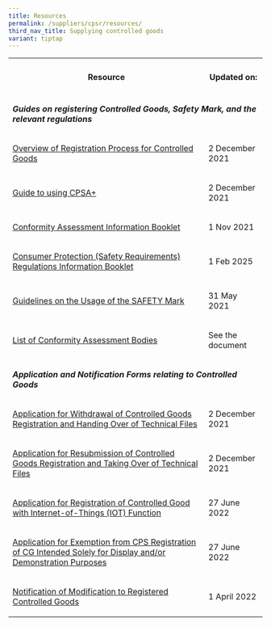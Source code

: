 ```yaml
---
title: Resources
permalink: /suppliers/cpsr/resources/
third_nav_title: Supplying controlled goods
variant: tiptap
---
```

<table style="minWidth: 50px">
<colgroup>
<col>
<col>
</colgroup>
<tbody>
<tr>
<th rowspan="1" colspan="1">
<h4>Resource</h4>
</th>
<th rowspan="1" colspan="1">
<h4>Updated on:</h4>
</th>
</tr>
<tr>
<td rowspan="1" colspan="2">
<p><strong><em>Guides on registering Controlled Goods, Safety Mark, and the relevant regulations</em></strong>
</p>
</td>
</tr>
<tr>
<td rowspan="1" colspan="1">
<p><a href="/files/overview-cps-registration.pdf" rel="noopener noreferrer nofollow" target="_blank">Overview of Registration Process for Controlled Goods</a>
</p>
</td>
<td rowspan="1" colspan="1">
<p>2 December 2021</p>
</td>
</tr>
<tr>
<td rowspan="1" colspan="1">
<p><a href="/images/cpsr-resources/guide-to-sdoc-application-and-renewal.pdf" rel="noopener noreferrer nofollow" target="_blank">Guide to using CPSA+</a>
</p>
</td>
<td rowspan="1" colspan="1">
<p>2 December 2021</p>
</td>
</tr>
<tr>
<td rowspan="1" colspan="1">
<p><a href="/images/cpsr-resources/cab-info-booklet.pdf" rel="noopener noreferrer nofollow" target="_blank">Conformity Assessment Information Booklet</a>
</p>
</td>
<td rowspan="1" colspan="1">
<p>1 Nov 2021</p>
</td>
</tr>
<tr>
<td rowspan="1" colspan="1">
<p><a href="/files/cps-info-booklet.pdf" rel="noopener noreferrer nofollow" target="_blank">Consumer Protection (Safety Requirements) Regulations Information Booklet</a>
</p>
</td>
<td rowspan="1" colspan="1">
<p>1 Feb 2025</p>
</td>
</tr>
<tr>
<td rowspan="1" colspan="1">
<p><a href="/images/cpsr-resources/guidelines-on-the-usage-of-the-safety-mark.pdf" rel="noopener noreferrer nofollow" target="_blank">Guidelines on the Usage of the SAFETY Mark</a>
</p>
</td>
<td rowspan="1" colspan="1">
<p>31 May 2021</p>
</td>
</tr>
<tr>
<td rowspan="1" colspan="1">
<p><a href="https://www.go.gov.sg/list-of-cps-cab" rel="noopener noreferrer nofollow" target="_blank">List of Conformity Assessment Bodies</a>
</p>
</td>
<td rowspan="1" colspan="1">
<p>See the document</p>
</td>
</tr>
<tr>
<td rowspan="1" colspan="2">
<p></p>
<p><strong><em>Application and Notification Forms relating to Controlled Goods</em></strong>
</p>
</td>
</tr>
<tr>
<td rowspan="1" colspan="1">
<p><a href="/images/cpsr-application-info/coc-11a-transfer-of-coc.pdf" rel="noopener noreferrer nofollow" target="_blank">Application for Withdrawal of Controlled Goods Registration and Handing Over of Technical Files</a>
</p>
</td>
<td rowspan="1" colspan="1">
<p>2 December 2021</p>
</td>
</tr>
<tr>
<td rowspan="1" colspan="1">
<p><a href="/images/cpsr-application-info/coc-11b-transfer-of-coc.pdf" rel="noopener noreferrer nofollow" target="_blank">Application for Resubmission of Controlled Goods Registration and Taking Over of Technical Files</a>
</p>
</td>
<td rowspan="1" colspan="1">
<p>2 December 2021</p>
</td>
</tr>
<tr>
<td rowspan="1" colspan="1">
<p><a href="/files/rs04-application-for-registration-of-controlled-good-with-iot-function.pdf" rel="noopener noreferrer nofollow" target="_blank">Application for Registration of Controlled Good with Internet-of-Things (IOT) Function</a>
</p>
</td>
<td rowspan="1" colspan="1">
<p>27 June 2022</p>
</td>
</tr>
<tr>
<td rowspan="1" colspan="1">
<p><a href="/files/rs05-application-for-exemption-from-cps-registration.pdf" rel="noopener noreferrer nofollow" target="_blank">Application for Exemption from CPS Registration of CG Intended Solely for Display and/or Demonstration Purposes</a>
</p>
</td>
<td rowspan="1" colspan="1">
<p>27 June 2022</p>
</td>
</tr>
<tr>
<td rowspan="1" colspan="1">
<p><a href="/files/notification-of-modification-to-registered-controlled-goods.pdf" rel="noopener noreferrer nofollow" target="_blank">Notification of Modification to Registered Controlled Goods</a>
</p>
</td>
<td rowspan="1" colspan="1">
<p>1 April 2022</p>
</td>
</tr>
</tbody>
</table>
<p></p>